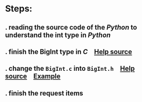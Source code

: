 #   Steps:　　
## . reading the source code of the ***Python*** to understand the int type in ***Python***   
## . finish the BigInt type in ***C***&emsp;[Help source](https://en.m.wikipedia.org/wiki/Karatsuba_algorithm?utm_source=wechat_session&utm_medium=social&utm_oi=852897457896566784)
## . change the `BigInt.c` into `BigInt.h`&emsp;[Help source](https://blog.csdn.net/u012617944/article/details/78405686)&emsp;[Example](https://blog.csdn.net/wolf_xujie/article/details/78882617)
## . finish the request items 
